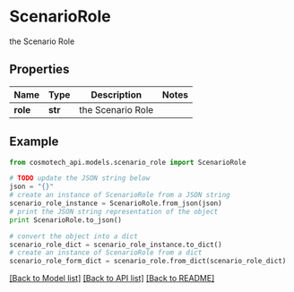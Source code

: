 # ScenarioRole

the Scenario Role

## Properties

Name | Type | Description | Notes
------------ | ------------- | ------------- | -------------
**role** | **str** | the Scenario Role | 

## Example

```python
from cosmotech_api.models.scenario_role import ScenarioRole

# TODO update the JSON string below
json = "{}"
# create an instance of ScenarioRole from a JSON string
scenario_role_instance = ScenarioRole.from_json(json)
# print the JSON string representation of the object
print ScenarioRole.to_json()

# convert the object into a dict
scenario_role_dict = scenario_role_instance.to_dict()
# create an instance of ScenarioRole from a dict
scenario_role_form_dict = scenario_role.from_dict(scenario_role_dict)
```
[[Back to Model list]](../README.md#documentation-for-models) [[Back to API list]](../README.md#documentation-for-api-endpoints) [[Back to README]](../README.md)


